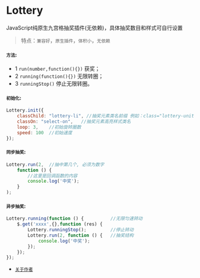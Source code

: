 # Lottery
JavaScript纯原生九宫格抽奖插件(无依赖)，具体抽奖数目和样式可自行设置

>特点：`兼容好`，`原生插件`，`体积小`，`无依赖`

#### `方法`:
* 1 `run(number,function(){})` 获奖；
* 2 `running(function(){})`  无限转圈；
* 3 `runningStop()`  停止无限转圈。

#### `初始化`:

```javascript
Lottery.init({
    classChild: "lottery-li", //抽奖元素类名前缀 例如：class="lottery-unit lottery-unit-1"
    classOn: "select-on",   //抽奖元素高亮样式类名
    loop: 3,    //初始旋转圈数
    speed: 100  //初始速度
});
```

#### `同步抽奖`:

```javascript
Lottery.run(2,  //抽中第几个, 必须为数字
    function () {
        //这里是回调函数的内容
        console.log('中奖');
    }
);
```

#### `异步抽奖`:

```javascript
Lottery.running(function () {          //无限匀速转动
    $.get('xxxx',{},function (res) {
        Lottery.runningStop();         //停止转动
        Lottery.run(2, function () {   //抽奖结构
            console.log('中奖');
        });
    });
});
```

* [`关于作者`](http://www.xonepage.com)
